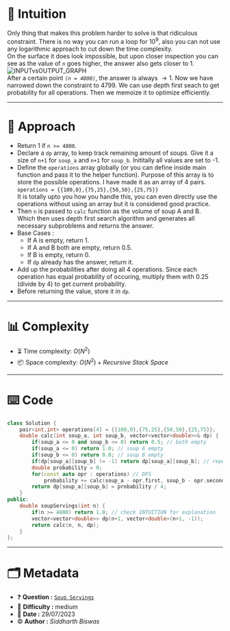 # 💭 Intuition
Only thing that makes this problem harder to solve is that ridiculous constraint. There is no way you can run a loop for $10^9$, also you can not use any logarithmic approach to cut down the time complexity. <br/>
On the surface it does look impossible, but upon closer inspection you can see as the value of `n` goes higher, the answer also gets closer to 1. <br/>
![INPUTvsOUTPUT_GRAPH](https://assets.leetcode.com/users/images/e625902a-2dd7-4964-bb28-4f3271f2ae15_1690625521.5589256.png) <br/>
After a certain point _`(n = 4800)`_, the answer is always $\to1$. Now we have narrowed down the constraint to 4799. We can use depth first seach to get probability for all operations. Then we memoize it to optimize efficiently.

<hr/>

# 📝 Approach
- Return 1 if `n >= 4800`.
- Declare a `dp` array, to keep track remaining amount of soups. Give it a size of `n+1` for `soup_a` and `n+1` for `soup_b`. Inititally all values are set to -1.
- Define the `operations` array globally (or you can define inside main function and pass it to the helper function). Purpose of this array is to store the possible operations. I have made it as an array of 4 pairs. `operations = {{100,0},{75,25},{50,50},{25,75}}` <br/>
It is totally upto you how you handle this, you can even directly use the operations without using an array but it is considered good practice.
- Then `n` is passed to `calc` function as the volume of soup A and B. <br/>
  Which then uses depth first search algorithm and generates all necessary subproblems and returns the answer.
- Base Cases :
    - If A is empty, return 1.
    - If A and B both are empty, return 0.5.
    - If B is empty, return 0.
    - If `dp` already has the answer, return it.
- Add up the probabilities after doing all 4 operations. Since each operation has equal probability of occuring, multiply them with 0.25 (divide by 4) to get current probability.
- Before returning the value, store it in `dp`. 

<hr/>

# 📊 Complexity
- ⏳ Time complexity: $O(N^2)$
- 📦 Space complexity: $O(N^2) + Recursive\ Stack\ Space$

<hr/>

# ⌨️ Code
```cpp
class Solution {
    pair<int,int> operations[4] = {{100,0},{75,25},{50,50},{25,75}};
    double calc(int soup_a, int soup_b, vector<vector<double>>& dp) {
        if(soup_a <= 0 and soup_b <= 0) return 0.5; // both empty
        if(soup_a <= 0) return 1.0; // soup A empty
        if(soup_b <= 0) return 0.0; // soup B empty
        if(dp[soup_a][soup_b] != -1) return dp[soup_a][soup_b]; // repeating
        double probability = 0;
        for(const auto opr : operations) // DFS
            probability += calc(soup_a - opr.first, soup_b - opr.second, dp);
        return dp[soup_a][soup_b] = probability / 4;
    }
public:
    double soupServings(int n) {
        if(n >= 4800) return 1.0; // check INTUITION for explanation
        vector<vector<double>> dp(n+1, vector<double>(n+1, -1));
        return calc(n, n, dp);
    }
};
```

<hr/>

# :card_index_dividers: Metadata
- :question: **Question :** [`Soup Servings`](https://leetcode.com/problems/soup-servings)
- :vertical_traffic_light: **Difficulty :** medium 
- :calendar: **Date :** $29/07/2023$
- :copyright: **Author :** _Siddharth Biswas_  

